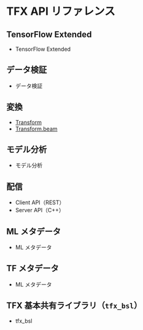 # TFX API リファレンス

## TensorFlow Extended

- TensorFlow Extended

## データ検証

- データ検証

## 変換

- [Transform](https://www.tensorflow.org/tfx/transform/api_docs/python/tft)
- [Transform.beam](https://www.tensorflow.org/tfx/transform/api_docs/python/tft_beam)

## モデル分析

- モデル分析

## 配信

- Client API（REST）
- Server API（C++）

## ML メタデータ

- ML メタデータ

## TF メタデータ

- ML メタデータ

## TFX 基本共有ライブラリ（`tfx_bsl`）

- tfx_bsl
